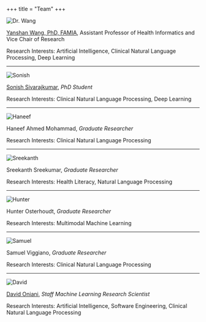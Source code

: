 +++
title = "Team"
+++

![Dr. Wang](/team/drwang.jpg)

[Yanshan Wang, PhD, FAMIA][drwang], Assistant Professor of Health Informatics and Vice Chair of Research

Research Interests: Artificial Intelligence, Clinical Natural Language Processing, Deep Learning

---

![Sonish](/team/sonish.jpg)

[Sonish Sivarajkumar][sonish], _PhD Student_

Research Interests: Clinical Natural Language Processing, Deep Learning

---

![Haneef](/team/haneef.jpg)

Haneef Ahmed Mohammad, _Graduate Researcher_

Research Interests: Clinical Natural Language Processing

---

![Sreekanth](/team/sreekanth.jpg)

Sreekanth Sreekumar, _Graduate Researcher_

Research Interests: Health Literacy, Natural Language Processing

---

![Hunter](/team/hunter.jpg)

Hunter Osterhoudt, _Graduate Researcher_

Research Interests: Multimodal Machine Learning

---

![Samuel](/team/samuel.jpg)

Samuel Viggiano, _Graduate Researcher_

Research Interests: Clinical Natural Language Processing

---

![David](/team/david.jpg)

[David Oniani][david], _Staff Machine Learning Research Scientist_

Research Interests: Artificial Intelligence, Software Engineering, Clinical Natural Language Processing

[drwang]: https://sites.pitt.edu/~yaw89/
[sonish]: https://sonishsivarajkumar.github.io/homepage/
[david]: https://davidoniani.com
